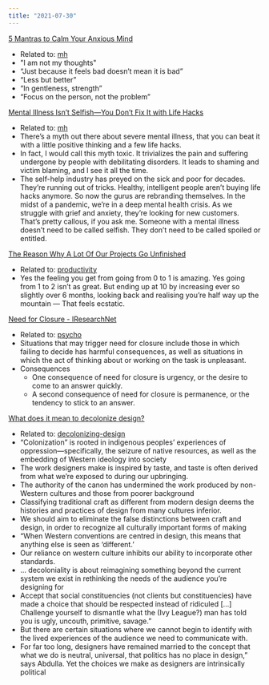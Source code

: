```yaml
---
title: "2021-07-30"
---
```


[5 Mantras to Calm Your Anxious Mind]()
-  Related to: [mh](moc/mh.md)
- "I am not my thoughts"
- “Just because it feels bad doesn’t mean it is bad”
- “Less but better”
- “In gentleness, strength”
-  “Focus on the person, not the problem”


[Mental Illness Isn’t Selfish—You Don’t Fix It with Life Hacks](https://jessicalexicus.medium.com/mental-illness-isnt-selfish-and-you-don-t-cure-it-with-life-hacks-d0955259e233)
- Related to: [mh](moc/mh.md)
- There’s a myth out there about severe mental illness, that you can beat it with a little positive thinking and a few life hacks.
- In fact, I would call this myth toxic. It trivializes the pain and suffering undergone by people with debilitating disorders. It leads to shaming and victim blaming, and I see it all the time.
- The self-help industry has preyed on the sick and poor for decades. They’re running out of tricks. Healthy, intelligent people aren’t buying life hacks anymore. So now the gurus are rebranding themselves. In the midst of a pandemic, we’re in a deep mental health crisis. As we struggle with grief and anxiety, they’re looking for new customers. That’s pretty callous, if you ask me. Someone with a mental illness doesn’t need to be called selfish. They don’t need to be called spoiled or entitled.

[The Reason Why A Lot Of Our Projects Go Unfinished](https://medium.com/the-post-grad-survival-guide/how-to-finish-your-projects-e96bddd553d7)
- Related to: [productivity](moc/productivity.md)
- Yes the feeling you get from going from 0 to 1 is amazing. Yes going from 1 to 2 isn’t as great. But ending up at 10 by increasing ever so slightly over 6 months, looking back and realising you’re half way up the mountain — That feels ecstatic.

[Need for Closure - IResearchNet](http://psychology.iresearchnet.com/social-psychology/personality/need-for-closure/)
- Related to: [psycho](moc/psychology.md)
- Situations that may trigger need for closure include those in which failing to decide has harmful consequences, as well as situations in which the act of thinking about or working on the task is unpleasant.
- Consequences
	- One consequence of need for closure is urgency, or the desire to come to an answer quickly.
	- A second consequence of need for closure is permanence, or the tendency to stick to an answer.

[What does it mean to decolonize design?](https://eyeondesign.aiga.org/what-does-it-mean-to-decolonize-design/)
- Related to: [decolonizing-design](notes/arts/decolonizing-design)
- “Colonization” is rooted in indigenous peoples’ experiences of oppression—specifically, the seizure of native resources, as well as the embedding of Western ideology into society
- The work designers make is inspired by taste, and taste is often derived from what we’re exposed to during our upbringing.
- The authority of the canon has undermined the work produced by non-Western cultures and those from poorer background
- Classifying traditional craft as different from modern design deems the histories and practices of design from many cultures inferior.
- We should aim to eliminate the false distinctions between craft and design, in order to recognize all culturally important forms of making
- “When Western conventions are centred in design, this means that anything else is seen as ‘different.’
- Our reliance on western culture inhibits our ability to incorporate other standards.
- ... decoloniality is about reimagining something beyond the current system we exist in rethinking the needs of the audience you’re designing for
- Accept that social constituencies (not clients but constituencies) have made a choice that should be respected instead of ridiculed […] Challenge yourself to dismantle what the (Ivy League?) man has told you is ugly, uncouth, primitive, savage.”
- But there are certain situations where we cannot begin to identify with the lived experiences of the audience we need to communicate with.
- For far too long, designers have remained married to the concept that what we do is neutral, universal, that politics has no place in design,” says Abdulla. Yet the choices we make as designers are intrinsically political
